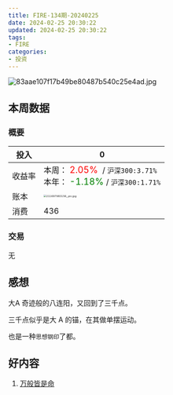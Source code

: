 ```yaml
---
title: FIRE-134期-20240225
date: 2024-02-25 20:30:22
updated: 2024-02-25 20:30:22
tags:
- FIRE
categories:
- 投资
---
```


![83aae107f17b49be80487b540c25e4ad.jpg](https://s2.loli.net/2024/02/25/DWoBSzpKP4TLyXZ.jpg)

## 本周数据

### 概要

| 投入   | 0                                                      |
| ------ | ------------------------------------------------------------ |
| 收益率 | 本周：<font color="red" size=4> 2.05% </font> / `沪深300:3.71%`    <br />本年：<font color="green" size=4> -1.18% </font>/ `沪深300:1.71%` |
| 账本   | <img src="https://s2.loli.net/2024/02/25/I3ldYWsOX5UVMEZ.jpg" alt="211697983156_.pic.jpg" style="zoom:33%;" /> |
| 消费   | 436                                               |

### 交易
无


## 感想

大A 奇迹般的八连阳，又回到了三千点。

三千点似乎是大 A 的锚，在其做单摆运动。

也是一种`思想钢印`了都。


## 好内容

1. [万般皆是命](https://mp.weixin.qq.com/s/pshqTWg8dgq-sGE2rhn1aQ)
